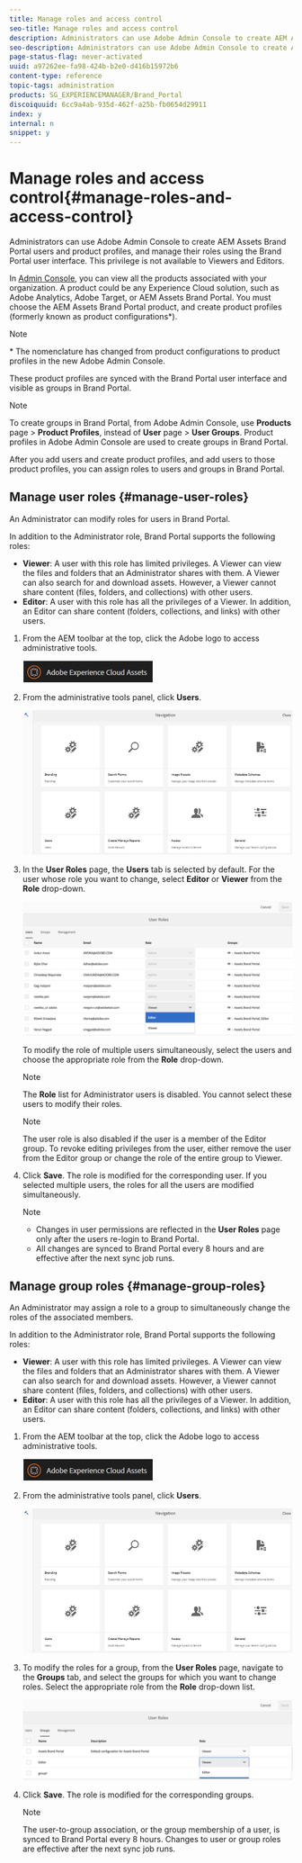 ```yaml
---
title: Manage roles and access control
seo-title: Manage roles and access control
description: Administrators can use Adobe Admin Console to create AEM Assets Brand Portal users and product profiles, and manage their roles using the Brand Portal user interface. This privilege is not available to Viewers and Editors.
seo-description: Administrators can use Adobe Admin Console to create AEM Assets Brand Portal users and product profiles, and manage their roles using the Brand Portal user interface. This privilege is not available to Viewers and Editors.
page-status-flag: never-activated
uuid: a97262ee-fa98-424b-b2e0-d416b15972b6
content-type: reference
topic-tags: administration
products: SG_EXPERIENCEMANAGER/Brand_Portal
discoiquuid: 6cc9a4ab-935d-462f-a25b-fb0654d29911
index: y
internal: n
snippet: y
---
```


# Manage roles and access control{#manage-roles-and-access-control}

Administrators can use Adobe Admin Console to create AEM Assets Brand Portal users and product profiles, and manage their roles using the Brand Portal user interface. This privilege is not available to Viewers and Editors.

In [Admin Console](http://adminconsole.adobe.com/enterprise/overview), you can view all the products associated with your organization. A product could be any Experience Cloud solution, such as Adobe Analytics, Adobe Target, or AEM Assets Brand Portal. You must choose the AEM Assets Brand Portal product, and create product profiles (formerly known as product configurations&#42;).

>[!NOTE]
>
>&#42; The nomenclature has changed from product configurations to product profiles in the new Adobe Admin Console.

These product profiles are synced with the Brand Portal user interface and visible as groups in Brand Portal.

>[!NOTE]
>
>To create groups in Brand Portal, from Adobe Admin Console, use **Products** page &gt; **Product Profiles**, instead of **User** page &gt; **User Groups**. Product profiles in Adobe Admin Console are used to create groups in Brand Portal.

After you add users and create product profiles, and add users to those product profiles, you can assign roles to users and groups in Brand Portal.

## Manage user roles {#manage-user-roles}

An Administrator can modify roles for users in Brand Portal.

In addition to the Administrator role, Brand Portal supports the following roles:

* **Viewer**: A user with this role has limited privileges. A Viewer can view the files and folders that an Administrator shares with them. A Viewer can also search for and download assets. However, a Viewer cannot share content (files, folders, and collections) with other users.
* **Editor**: A user with this role has all the privileges of a Viewer. In addition, an Editor can share content (folders, collections, and links) with other users.

1. From the AEM toolbar at the top, click the Adobe logo to access administrative tools.

   ![](assets/aemlogo.png)

1. From the administrative tools panel, click **Users**.

   ![](assets/admin-tools-panel.png)

1. In the **User Roles** page, the **Users** tab is selected by default. For the user whose role you want to change, select **Editor** or **Viewer** from the **Role** drop-down.

   ![](assets/modify_user_role.png)

   To modify the role of multiple users simultaneously, select the users and choose the appropriate role from the **Role** drop-down.

   >[!NOTE]
   >
   >The **Role** list for Administrator users is disabled. You cannot select these users to modify their roles.

   >[!NOTE]
   >
   >The user role is also disabled if the user is a member of the Editor group. To revoke editing privileges from the user, either remove the user from the Editor group or change the role of the entire group to Viewer.

1. Click **Save**. The role is modified for the corresponding user. If you selected multiple users, the roles for all the users are modified simultaneously.

   >[!NOTE]
   >
   >
   >    
   >    
   >    * Changes in user permissions are reflected in the **User Roles** page only after the users re-login to Brand Portal.
   >    * All changes are synced to Brand Portal every 8 hours and are effective after the next sync job runs. 
   >    
   >

## Manage group roles {#manage-group-roles}

An Administrator may assign a role to a group to simultaneously change the roles of the associated members.

In addition to the Administrator role, Brand Portal supports the following roles:

* **Viewer**: A user with this role has limited privileges. A Viewer can view the files and folders that an Administrator shares with them. A Viewer can also search for and download assets. However, a Viewer cannot share content (files, folders, and collections) with other users.
* **Editor**: A user with this role has all the privileges of a Viewer. In addition, an Editor can share content (folders, collections, and links) with other users.

1. From the AEM toolbar at the top, click the Adobe logo to access administrative tools.

   ![](assets/aemlogo.png)

1. From the administrative tools panel, click **Users**.

   ![](assets/admin-tools-panel-1.png)

1. To modify the roles for a group, from the **User Roles** page, navigate to the **Groups** tab, and select the groups for which you want to change roles. Select the appropriate role from the **Role** drop-down list.

   ![](assets/modify_role_group.png)

1. Click **Save**. The role is modified for the corresponding groups.

   >[!NOTE]
   >
   >The user-to-group association, or the group membership of a user, is synced to Brand Portal every 8 hours. Changes to user or group roles are effective after the next sync job runs.

